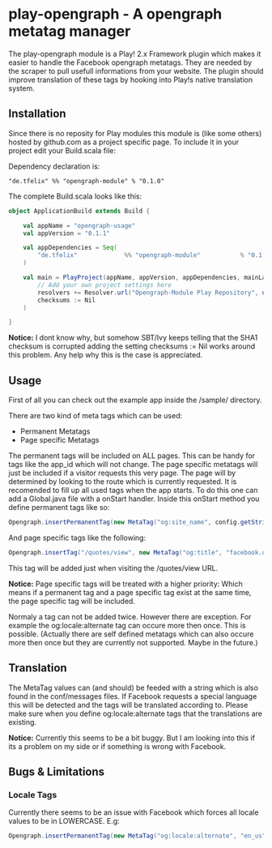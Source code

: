 play-opengraph - A opengraph metatag manager
============================================

The play-opengraph module is a Play! 2.x Framework plugin which makes it easier to handle the Facebook opengraph metatags. They are needed by the scraper to pull usefull informations from your website. The plugin should improve translation of these tags by hooking into Play!s native translation system.

Installation
---------------------------------------------

Since there is no reposity for Play modules this module is (like some others) hosted by github.com as a project specific page. To include it in your project edit your Build.scala file:

Dependency declaration is:

```
"de.tfelix"	%% "opengraph-module" % "0.1.0"
```

The complete Build.scala looks like this:

```scala
object ApplicationBuild extends Build {

	val appName = "opengraph-usage"
	val appVersion = "0.1.1"

	val appDependencies = Seq( 
		"de.tfelix"				%% "opengraph-module"			% "0.1.1"
	)

	val main = PlayProject(appName, appVersion, appDependencies, mainLang = JAVA).settings(
		// Add your own project settings here
		resolvers += Resolver.url("Opengraph-Module Play Repository", url("http://tfelix.github.com/play-opengraph/releases/"))(Resolver.ivyStylePatterns),
		checksums := Nil 
	)

}
```

**Notice:** I dont know why, but somehow SBT/Ivy keeps telling that the SHA1 checksum is corrupted adding the setting checksums := Nil works around this problem. Any help why this is the case is appreciated.

Usage
---------------------------------------------

First of all you can check out the example app inside the /sample/ directory.

There are two kind of meta tags which can be used:

* Permanent Metatags
* Page specific Metatags

The permanent tags will be included on ALL pages. This can be handy for tags like the app_id which will not change.
The page specific metatags will just be included if a visitor requests this very page. The page will by determined by looking to the route which is currently requested.
It is recomended to fill up all used tags when the app starts. To do this one can add a Global.java file with a onStart handler.
Inside this onStart method you define permanent tags like so:

```java
Opengraph.insertPermanentTag(new MetaTag("og:site_name", config.getString("facebook.site_name")));
```

And page specific tags like the following:

```java
Opengraph.insertTag("/quotes/view", new MetaTag("og:title", "facebook.quoteTitle"));
```

This tag will be added just when visiting the /quotes/view URL.

**Notice:** Page specific tags will be treated with a higher priority: Which means if a permanent tag and a page specific tag exist at the same time, the page specific tag will be included.

Normaly a tag can not be added twice. However there are exception. For example the og:locale:alternate tag can occure more then once. This is possible. (Actually there are self defined metatags which can also occure more then once but they are currently not supported. Maybe in the future.)

Translation
---------------------------------------------

The MetaTag values can (and should) be feeded with a string which is also found in the conf/messages files. If Facebook requests a special language this will be detected and the tags will be translated according to. Please make sure when you define og:locale:alternate tags that the translations are existing.

**Notice:** Currently this seems to be a bit buggy. But I am looking into this if its a problem on my side or if something is wrong with Facebook.

Bugs & Limitations
---------------------------------------------

### Locale Tags

Currently there seems to be an issue with Facebook which forces all locale values to be in LOWERCASE. E.g: 

```java
Opengraph.insertPermanentTag(new MetaTag("og:locale:alternate", "en_us")); 
```
